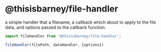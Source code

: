 # @thisisbarney/file-handler

a simple handler that a filename, a callback which about to apply to the file data, and options passed to the callback function.

```javascript
import fileHandler from '@thisisbarney/file-handler';

fileHandler(filePath, dataHandler, {options})
```
